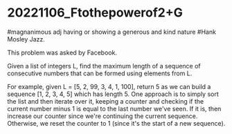 # 20221106_Ftothepowerof2+G
#magnanimous adj having or showing a generous and kind nature
#Hank Mosley Jazz.

This problem was asked by Facebook.

Given a list of integers L, find the maximum length of a sequence of consecutive numbers that can be formed using elements from L.

For example, given L = [5, 2, 99, 3, 4, 1, 100], return 5 as we can build a sequence [1, 2, 3, 4, 5] which has length 5.
One approach is to simply sort the list and then iterate over it, keeping a counter and checking if the current number minus 1 is equal to the last number we've seen. If it is, then increase our counter since we're continuing the current sequence. Otherwise, we reset the counter to 1 (since it's the start of a new sequence).
